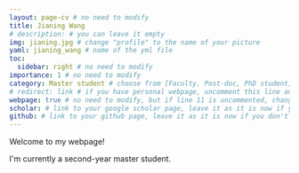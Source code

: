 ```yaml
---
layout: page-cv # no need to modify
title: Jianing Wang
# description: # you can leave it empty
img: jianing.jpg # change "profile" to the name of your picture
yaml: jianing_wang # name of the yml file
toc:
  sidebar: right # no need to modify
importance: 1 # no need to modify
category: Master student # choose from [Faculty, Post-doc, PhD student, Master student, Undergraduate, Alumni]
# redirect: link # if you have personal webpage, uncomment this line and replace "link" with the url of your personal webpage
webpage: true # no need to modify, but if line 11 is uncommented, change "true" to "false"
scholar: # link to your google scholar page, leave it as it is now if you don't have one
github: # link to your github page, leave it as it is now if you don't have one
---
```


Welcome to my webpage!

I'm currently a second-year master student.